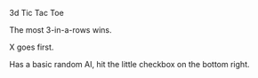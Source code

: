 3d Tic Tac Toe 

The most 3-in-a-rows wins.

X goes first.

Has a basic random AI, hit the little checkbox on the bottom right.

